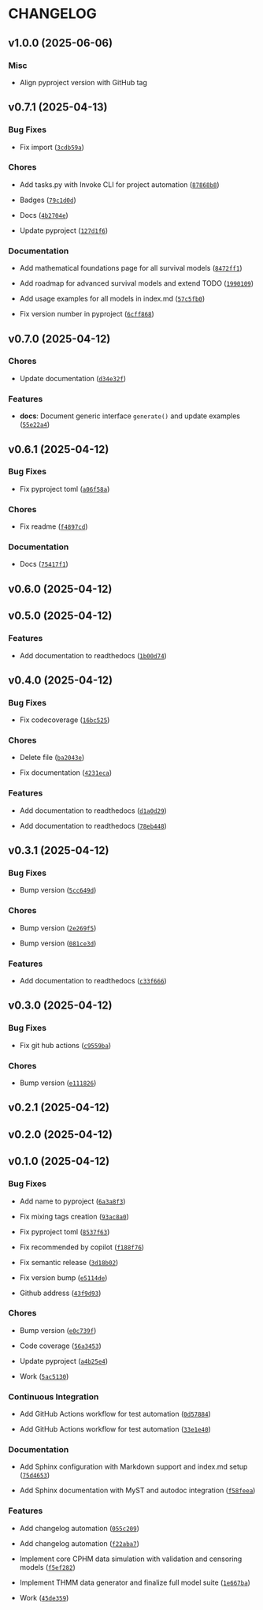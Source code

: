 # CHANGELOG


## v1.0.0 (2025-06-06)

### Misc

- Align pyproject version with GitHub tag

## v0.7.1 (2025-04-13)

### Bug Fixes

- Fix import
  ([`3cdb59a`](https://github.com/DiogoRibeiro7/genSurvPy/commit/3cdb59acda5e60328d1d9abd57ee49252f3044fe))

### Chores

- Add tasks.py with Invoke CLI for project automation
  ([`87868b8`](https://github.com/DiogoRibeiro7/genSurvPy/commit/87868b86aec04a0e9254cee78036ac20056731e7))

- Badges
  ([`79c1d0d`](https://github.com/DiogoRibeiro7/genSurvPy/commit/79c1d0de79bfc20cfa92da6dda5eaed192bf7dc4))

- Docs
  ([`4b2704e`](https://github.com/DiogoRibeiro7/genSurvPy/commit/4b2704e7179396a1d41c60f914a327e81bd45f6b))

- Update pyproject
  ([`127d1f6`](https://github.com/DiogoRibeiro7/genSurvPy/commit/127d1f6dff84056e859d9b92e87403e34816853e))

### Documentation

- Add mathematical foundations page for all survival models
  ([`8472ff1`](https://github.com/DiogoRibeiro7/genSurvPy/commit/8472ff181ee3b882a44bc2c48c094de4db4a70fb))

- Add roadmap for advanced survival models and extend TODO
  ([`1990109`](https://github.com/DiogoRibeiro7/genSurvPy/commit/1990109f3ea0f7a4351cfdcf8880dd87108c8181))

- Add usage examples for all models in index.md
  ([`57c5fb0`](https://github.com/DiogoRibeiro7/genSurvPy/commit/57c5fb025b2cfe2eaae613e064bcd17c900ee4fc))

- Fix version number in pyproject
  ([`6cff868`](https://github.com/DiogoRibeiro7/genSurvPy/commit/6cff868bb504256918eecfad9d5d0bad3bcc97bb))


## v0.7.0 (2025-04-12)

### Chores

- Update documentation
  ([`d34e32f`](https://github.com/DiogoRibeiro7/genSurvPy/commit/d34e32f9e2181f3ed5bf23fbee60a6a0a977c738))

### Features

- **docs**: Document generic interface `generate()` and update examples
  ([`55e22a4`](https://github.com/DiogoRibeiro7/genSurvPy/commit/55e22a4a9ad4ac1af48f0fbb176c9c474a590182))


## v0.6.1 (2025-04-12)

### Bug Fixes

- Fix pyproject toml
  ([`a06f58a`](https://github.com/DiogoRibeiro7/genSurvPy/commit/a06f58aded7336b3a14d2f48db2efd160ab31323))

### Chores

- Fix readme
  ([`f4897cd`](https://github.com/DiogoRibeiro7/genSurvPy/commit/f4897cdc19cf0a43f0fb6490ff068b55c436a2e2))

### Documentation

- Docs
  ([`75417f1`](https://github.com/DiogoRibeiro7/genSurvPy/commit/75417f184dd067f0bd8bd0b7351eb3b0d1f0d336))


## v0.6.0 (2025-04-12)


## v0.5.0 (2025-04-12)

### Features

- Add documentation to readthedocs
  ([`1b00d74`](https://github.com/DiogoRibeiro7/genSurvPy/commit/1b00d740a1613e42138510dfa01331074bd97a22))


## v0.4.0 (2025-04-12)

### Bug Fixes

- Fix codecoverage
  ([`16bc525`](https://github.com/DiogoRibeiro7/genSurvPy/commit/16bc525138e6a2b4370f951cab896ae8476b1775))

### Chores

- Delete file
  ([`ba2043e`](https://github.com/DiogoRibeiro7/genSurvPy/commit/ba2043eb3b891c6fe8d062e655002573cfb2e6fa))

- Fix documentation
  ([`4231eca`](https://github.com/DiogoRibeiro7/genSurvPy/commit/4231eca916b50eabaa0e79472ce4481910d02a96))

### Features

- Add documentation to readthedocs
  ([`d1a0d29`](https://github.com/DiogoRibeiro7/genSurvPy/commit/d1a0d29e38f61a4366b8e845415fc60bee3b7ca2))

- Add documentation to readthedocs
  ([`78eb448`](https://github.com/DiogoRibeiro7/genSurvPy/commit/78eb4485ff801ba9e951ba5f2a1e51e6c3d1d468))


## v0.3.1 (2025-04-12)

### Bug Fixes

- Bump version
  ([`5cc649d`](https://github.com/DiogoRibeiro7/genSurvPy/commit/5cc649da03bbc57fbaf80494e63543012e1e849d))

### Chores

- Bump version
  ([`2e269f5`](https://github.com/DiogoRibeiro7/genSurvPy/commit/2e269f50737a5b497718f55e1e42a1501e0d398f))

- Bump version
  ([`081ce3d`](https://github.com/DiogoRibeiro7/genSurvPy/commit/081ce3db093410ea96f8d594201d26f81f6b35ec))

### Features

- Add documentation to readthedocs
  ([`c33f666`](https://github.com/DiogoRibeiro7/genSurvPy/commit/c33f666295dd7a779065249bd61bf28631519e79))


## v0.3.0 (2025-04-12)

### Bug Fixes

- Fix git hub actions
  ([`c9559ba`](https://github.com/DiogoRibeiro7/genSurvPy/commit/c9559ba319684e5b9de59bfa7ad23e42ee6f8bf9))

### Chores

- Bump version
  ([`e111826`](https://github.com/DiogoRibeiro7/genSurvPy/commit/e11182609d99094d8b02fa2e142ac983f42dc5b3))


## v0.2.1 (2025-04-12)


## v0.2.0 (2025-04-12)


## v0.1.0 (2025-04-12)

### Bug Fixes

- Add name to pyproject
  ([`6a3a8f3`](https://github.com/DiogoRibeiro7/genSurvPy/commit/6a3a8f3a82b6017f1903f23b27d02233a05e0763))

- Fix mixing tags creation
  ([`93ac8a0`](https://github.com/DiogoRibeiro7/genSurvPy/commit/93ac8a05ac8b825b2c5066a0f7eb4e8b7463fb06))

- Fix pyproject toml
  ([`8537f63`](https://github.com/DiogoRibeiro7/genSurvPy/commit/8537f63d01249e8db29e9e7353831d0b894bbc3d))

- Fix recommended by copilot
  ([`f188f76`](https://github.com/DiogoRibeiro7/genSurvPy/commit/f188f76fa858f1753ad1b153f61df94a241f0831))

- Fix semantic release
  ([`3d18b02`](https://github.com/DiogoRibeiro7/genSurvPy/commit/3d18b02fb617dddade3fb6862d5647143e52a3a9))

- Fix version bump
  ([`e5114de`](https://github.com/DiogoRibeiro7/genSurvPy/commit/e5114deb150e6a594d6b649049abd9ebd6242faa))

- Github address
  ([`43f9d93`](https://github.com/DiogoRibeiro7/genSurvPy/commit/43f9d93e21a285df6d5ea27d296ac489782b6b13))

### Chores

- Bump version
  ([`e0c739f`](https://github.com/DiogoRibeiro7/genSurvPy/commit/e0c739ff2c4aa8a4d46416aff5924969872d0337))

- Code coverage
  ([`56a3453`](https://github.com/DiogoRibeiro7/genSurvPy/commit/56a345302c50be21cc05a5afa0ac406224dd77a0))

- Update pyproject
  ([`a4b25e4`](https://github.com/DiogoRibeiro7/genSurvPy/commit/a4b25e470954091254b1384a44a991a47341bf80))

- Work
  ([`5ac5130`](https://github.com/DiogoRibeiro7/genSurvPy/commit/5ac513098238a8298430d1a95c6fbeed99db4cad))

### Continuous Integration

- Add GitHub Actions workflow for test automation
  ([`0d57884`](https://github.com/DiogoRibeiro7/genSurvPy/commit/0d57884f84e3d8e09a130e1eb87895cd168ab1e0))

- Add GitHub Actions workflow for test automation
  ([`33e1e40`](https://github.com/DiogoRibeiro7/genSurvPy/commit/33e1e400ace7b491d88138331df496f7b7ab02c9))

### Documentation

- Add Sphinx configuration with Markdown support and index.md setup
  ([`75d4653`](https://github.com/DiogoRibeiro7/genSurvPy/commit/75d46530cf894263b3e98cf8667ff52c7863f646))

- Add Sphinx documentation with MyST and autodoc integration
  ([`f58feea`](https://github.com/DiogoRibeiro7/genSurvPy/commit/f58feeae82cb2b9073d936412a494a4a74ff9df1))

### Features

- Add changelog automation
  ([`055c209`](https://github.com/DiogoRibeiro7/genSurvPy/commit/055c20934b76c71fa1a91bf7948cd3699398a242))

- Add changelog automation
  ([`f22aba7`](https://github.com/DiogoRibeiro7/genSurvPy/commit/f22aba754b7fc118477f9070ae0d7a5377a9659d))

- Implement core CPHM data simulation with validation and censoring models
  ([`f5ef282`](https://github.com/DiogoRibeiro7/genSurvPy/commit/f5ef2829c2896c5ca575382b9b2d9e389784496d))

- Implement THMM data generator and finalize full model suite
  ([`1e667ba`](https://github.com/DiogoRibeiro7/genSurvPy/commit/1e667babf28892c3a85c43477562f2de85f07f3c))

- Work
  ([`45de359`](https://github.com/DiogoRibeiro7/genSurvPy/commit/45de359bbb0d7fbc671e41fa07d3a37b09e68e18))
